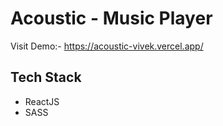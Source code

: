 # Acoustic - Music Player

Visit Demo:- https://acoustic-vivek.vercel.app/

## Tech Stack
 - ReactJS
 - SASS
